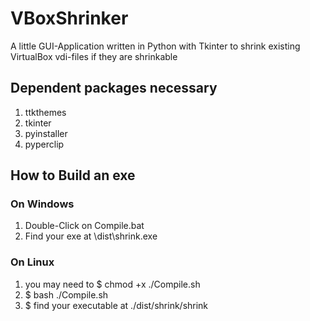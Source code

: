 # VBoxShrinker
A little GUI-Application written in Python with Tkinter to shrink existing VirtualBox vdi-files if they are shrinkable

## Dependent packages necessary
1. ttkthemes
2. tkinter
3. pyinstaller
4. pyperclip

## How to Build an exe
### On Windows
1. Double-Click on Compile.bat
2. Find your exe at \dist\shrink.exe

### On Linux
1. you may need to $ chmod +x ./Compile.sh
2. $ bash ./Compile.sh
3. $ find your executable at ./dist/shrink/shrink